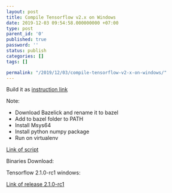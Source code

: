 ```yaml
---
layout: post
title: Compile Tensorflow v2.x on Windows
date: 2019-12-03 09:54:58.000000000 +07:00
type: post
parent_id: '0'
published: true
password: ''
status: publish
categories: []
tags: []

permalink: "/2019/12/03/compile-tensorflow-v2-x-on-windows/"
---
```


Build it as [instruction link](https://www.tensorflow.org/install/source_windows)

Note:
<ul>
<li>Download Bazelick and rename it to bazel</li>
<li>Add to bazel folder to PATH</li>
<li>Install Msys64</li>
<li>Install python numpy package</li>
<li>Run on virtualenv</li>
</ul>



[Link of script](https://gist.github.com/thuanvh/04e34f1a74c2e6be79ae72a8906cc47d)

Binaries Download:

Tensorflow 2.1.0-rc1 windows:

[Link of release 2.1.0-rc1](https://github.com/thuanvh/tensorflow/releases/tag/2.1.0-rc1-win-x64-avx)


